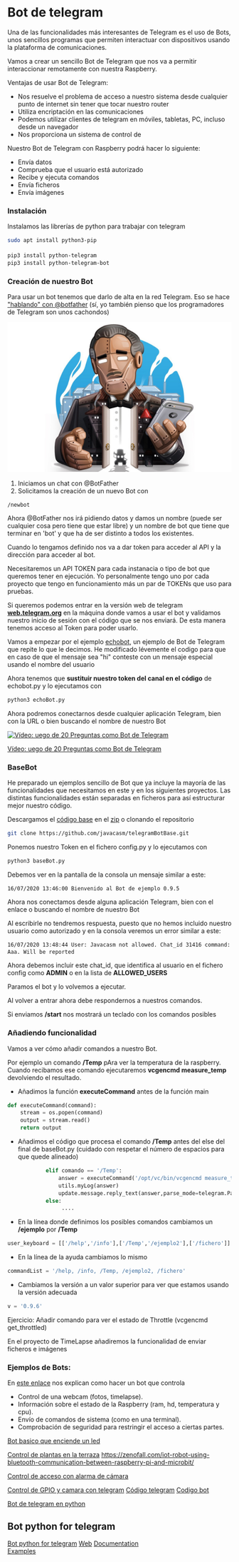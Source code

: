 # Bot de telegram

Una de las funcionalidades más interesantes de Telegram es el uso de Bots, unos sencillos programas que permiten interactuar con dispositivos usando la plataforma de comunicaciones.

Vamos a crear un sencillo Bot de Telegram que nos va a permitir interaccionar remotamente con nuestra Raspberry. 

Ventajas de usar Bot de Telegram:
* Nos resuelve el problema de acceso a nuestro sistema desde cualquier punto de internet sin tener que tocar nuestro router
* Utiliza encriptación en las comunicaciones
* Podemos utilizar clientes de telegram en móviles, tabletas, PC, incluso desde un navegador
* Nos proporciona un sistema de control de

Nuestro Bot de Telegram con Raspberry podrá hacer lo siguiente:
* Envía datos
* Comprueba que el usuario está autorizado
* Recibe y ejecuta comandos
* Envía ficheros
* Envía imágenes


### Instalación

Instalamos las librerías de python para trabajar con telegram


```bash
sudo apt install python3-pip

pip3 install python-telegram
pip3 install python-telegram-bot

```
### Creación de nuestro Bot

Para usar un bot tenemos que darlo de alta en la red Telegram. Eso se hace[ "hablando" con @botfather](https://www.instructables.com/id/Set-up-Telegram-Bot-on-Raspberry-Pi/) (sí, yo también pienso que los programadores de Telegram son unos cachondos)

![BotFather-Icon](./images/BotFather-Icon.jpg)

1. Iniciamos un chat con @BotFather
2. Solicitamos la creación de un nuevo Bot con

```
/newbot
```

Ahora @BotFather nos irá pidiendo datos y damos un nombre (puede ser cualquier cosa pero tiene que estar libre) y un nombre de bot que tiene que terminar en 'bot' y que ha de ser distinto a todos los existentes. 

Cuando lo tengamos definido nos va a dar token para acceder al API y la dirección para acceder al bot.

Necesitaremos un API TOKEN para cada instanacia o tipo de bot que queremos tener en ejecución. Yo personalmente tengo uno por cada proyecto que tengo en funcionamiento más un par de TOKENs que uso para pruebas.

Si queremos podemos entrar en la versión web de telegram [**web.telegram.org**](http://web.telegram.org) en la máquina donde vamos a usar el bot y validamos nuestro inicio de sesión con el código que se nos enviará. De esta manera tenemos acceso al Token para poder usarlo.

Vamos a empezar por el ejemplo [echobot](https://github.com/javacasm/RaspberryOnline2ed/blob/master/codigo/echoBot.py), un ejemplo de Bot de Telegram que repite lo que le decimos. He modificado lévemente el codigo para que en caso de que el mensaje sea "hi" conteste con un mensaje especial usando el nombre del usuario 

Ahora tenemos que **sustituir nuestro token del canal en el código** de echobot.py y lo ejecutamos con 
```sh
python3 echoBot.py
```

Ahora podremos conectarnos desde cualquier aplicación Telegram, bien con la URL o bien buscando el nombre de nuestro Bot

[![Vídeo: uego de 20 Preguntas como Bot de Telegram](https://img.youtube.com/vi/rmdNa7WetVI/0.jpg)](https://youtu.be/rmdNa7WetVI)

[Vídeo: uego de 20 Preguntas como Bot de Telegram](https://youtu.be/rmdNa7WetVI)


### BaseBot

He preparado un ejemplos sencillo de Bot que ya incluye la mayoría de las funcionalidades que necesitamos en este y en los siguientes proyectos. Las distintas funcionalidades están separadas en ficheros para así estructurar mejor nuestro código.

Descargamos el [código base](https://github.com/javacasm/telegramBotBase) en el [zip](https://github.com/javacasm/telegramBotBase/archive/master.zip) o clonando el repositorio

```sh
git clone https://github.com/javacasm/telegramBotBase.git
```

Ponemos nuestro Token en el fichero config.py y lo ejecutamos con 

```sh
python3 baseBot.py
```
Debemos ver en la pantalla de la consola un mensaje similar a este:
```
16/07/2020 13:46:00 Bienvenido al Bot de ejemplo 0.9.5
```

Ahora nos conectamos desde alguna aplicación Telegram, bien con el enlace o buscando el nombre de nuestro Bot

Al escribirle no tendremos respuesta, puesto que no hemos incluido nuestro usuario como autorizado y en la consola veremos un error similar a este:
```
16/07/2020 13:48:44 User: Javacasm not allowed. Chat_id 31416 command: Aaa. Will be reported
```

Ahora debemos incluir este chat_id, que identifica al usuario en el fichero config como **ADMIN** o en la lista de **ALLOWED_USERS**

Paramos el bot y lo volvemos a ejecutar.

Al volver a entrar ahora debe respondernos a nuestros comandos.

Si enviamos **/start** nos mostrará un teclado con los comandos posibles
### Añadiendo funcionalidad

Vamos a ver cómo añadir comandos a nuestro Bot.

Por ejemplo un comando **/Temp** pAra ver la temperatura de la raspberry. Cuando recibamos ese comando ejecutaremos **vcgencmd measure_temp** devolviendo el resultado.

* Añadimos la función **executeCommand** antes de la función main

```python
def executeCommand(command): 
    stream = os.popen(command) 
    output = stream.read() 
    return output

```

* Añadimos el código que procesa el comando **/Temp** antes del else del final de baseBot.py (cuidado con respetar el número de espacios para que quede alineado)
```python
            elif comando == '/Temp':
                answer = executeCommand('/opt/vc/bin/vcgencmd measure_temp')
                utils.myLog(answer)
                update.message.reply_text(answer,parse_mode=telegram.ParseMode.MARKDOWN,reply_markup = user_keyboard_markup)
            else:
                 ....

```

* En la línea donde definimos los posibles comandos cambiamos un **/ejemplo** por **/Temp**
```python
user_keyboard = [['/help','/info'],['/Temp','/ejemplo2'],['/fichero']]
```
* En la línea de la ayuda cambiamos lo mismo
```python
commandList = '/help, /info, /Temp, /ejemplo2, /fichero'
```
* Cambiamos la versión a un valor superior para ver que estamos usando la versión adecuada
```python
v = '0.9.6'
```

Ejercicio: Añadir comando para ver el estado de Throttle (vcgencmd get_throttled)

En el proyecto de TimeLapse añadiremos la funcionalidad de enviar ficheros e imágenes


### Ejemplos de Bots:

En [este enlace](https://www.fwhibbit.es/controla-tu-raspberry-pi-mediante-telegram) nos explican como hacer un bot que controla

* Control de una webcam (fotos, timelapse).
* Información sobre el estado de la Raspberry (ram, hd, temperatura y cpu).
* Envío de comandos de sistema (como en una terminal).
* Comprobación de seguridad para restringir el acceso a ciertas partes.

[Bot basico que enciende un led](https://www.hackster.io/Salmanfarisvp/telegram-bot-with-raspberry-pi-f373da)

[Control de plantas en la terraza](https://www.hackster.io/zenofall/community-iot-garden-using-raspberry-pi-and-telegram-bot-ef4989) https://zenofall.com/iot-robot-using-bluetooth-communication-between-raspberry-pi-and-microbit/

[Control de acceso con alarma de cámara](https://www.hackster.io/wia/security-system-w-motion-sensor-camera-wia-raspberry-pi-07e15e)

[Control de GPIO y camara con telegram](https://www.hackster.io/idreams/control-gpio-and-pi-camera-using-raspberry-pi-telegram-app-3a776a) [Código telegram](https://github.com/vysheng/tg) [Codigo bot](https://gist.github.com/idreamsi/2972ba872df05cb5f0c3)

[Bot de telegram en python](https://medium.com/@goyoregalado/bots-de-telegram-en-python-134b964fcdf7)


## Bot python for telegram
[Bot python for telegram](https://github.com/python-telegram-bot/python-telegram-bot) 
[Web](https://python-telegram-bot.org/)
[Documentation](https://python-telegram-bot.readthedocs.io/en/stable/)   
[Examples](https://github.com/python-telegram-bot/python-telegram-bot/tree/master/examples) 

